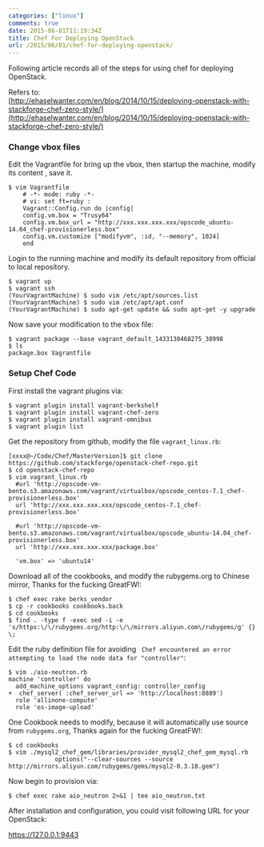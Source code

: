 ```yaml
---
categories: ["linux"]
comments: true
date: 2015-06-01T11:19:34Z
title: Chef For Deploying OpenStack
url: /2015/06/01/chef-for-deploying-openstack/
---
```


Following article records all of the steps for using chef for deploying OpenStack.    

Refers to:    
[http://ehaselwanter.com/en/blog/2014/10/15/deploying-openstack-with-stackforge-chef-zero-style/](http://ehaselwanter.com/en/blog/2014/10/15/deploying-openstack-with-stackforge-chef-zero-style/)    


### Change vbox files
Edit the Vagrantfile for bring up the vbox, then startup the machine, modify its content , save it.    

```
$ vim Vagrantfile
    # -*- mode: ruby -*-
    # vi: set ft=ruby :
    Vagrant::Config.run do |config|
    config.vm.box = "Trusy64"
    config.vm.box_url = "http://xxx.xxx.xxx.xxx/opscode_ubuntu-14.04_chef-provisionerless.box"
    config.vm.customize ["modifyvm", :id, "--memory", 1024]
    end
```
Login to the running machine and modify its default repository from official to local repository.    

```
$ vagrant up
$ vagrant ssh
(YourVagrantMachine) $ sudo vim /etc/apt/sources.list
(YourVagrantMachine) $ sudo vim /etc/apt/apt.conf
(YourVagrantMachine) $ sudo apt-get update && sudo apt-get -y upgrade
```

Now save your modification to the vbox file:    

```
$ vagrant package --base vagrant_default_1433130468275_38998
$ ls
package.box Vagrantfile
```

### Setup Chef Code
First install the vagrant plugins via:    

```
$ vagrant plugin install vagrant-berkshelf
$ vagrant plugin install vagrant-chef-zero
$ vagrant plugin install vagrant-omnibus
$ vagrant plugin list
```

Get the repository from github, modify the file `vagrant_linux.rb`:    

```
[xxxx@~/Code/Chef/MasterVersion]$ git clone https://github.com/stackforge/openstack-chef-repo.git
$ cd openstack-chef-repo
$ vim vagrant_linux.rb
  #url 'http://opscode-vm-bento.s3.amazonaws.com/vagrant/virtualbox/opscode_centos-7.1_chef-provisionerless.box'
  url 'http://xxx.xxx.xxx.xxx/opscode_centos-7.1_chef-provisionerless.box'

  #url 'http://opscode-vm-bento.s3.amazonaws.com/vagrant/virtualbox/opscode_ubuntu-14.04_chef-provisionerless.box'
  url 'http://xxx.xxx.xxx.xxx/package.box'

  'vm.box' => 'ubuntu14'
```
Download all of the cookbooks, and modify the rubygems.org to Chinese mirror, Thanks for the fucking GreatFW!:    

```
$ chef exec rake berks_vendor
$ cp -r cookbooks cookbooks.back
$ cd cookbooks
$ find . -type f -exec sed -i -e 's/https:\/\/rubygems.org/http:\/\/mirrors.aliyun.com\/rubygems/g' {} \; 
```
Edit the ruby definition file for avoiding ` Chef encountered an error attempting to load the node data for "controller"`:    

```
$ vim ./aio-neutron.rb
machine 'controller' do
  add_machine_options vagrant_config: controller_config
+  chef_server( :chef_server_url => 'http://localhost:8889')
  role 'allinone-compute'
  role 'os-image-upload'

```


One Cookbook needs to modify, because it will automatically use source from `rubygems.org`, Thanks again for the fucking GreatFW!:    

```
$ cd cookbooks
$ vim ./mysql2_chef_gem/libraries/provider_mysql2_chef_gem_mysql.rb
             options("--clear-sources --source http://mirrors.aliyun.com/rubygems/gems/mysql2-0.3.18.gem") 

```


Now begin to provision via:    

```
$ chef exec rake aio_neutron 2>&1 | tee aio_neutron.txt
```

After installation and configuration, you could visit following URL for your OpenStack:     

https://127.0.0.1:9443
